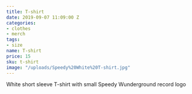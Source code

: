 ```yaml
---
title: T-shirt
date: 2019-09-07 11:09:00 Z
categories:
- clothes
- merch
tags:
- size
name: T-shirt
price: 15
sku: t-shirt
image: "/uploads/Speedy%20White%20T-shirt.jpg"
---
```


White short sleeve T-shirt with small Speedy Wunderground record logo